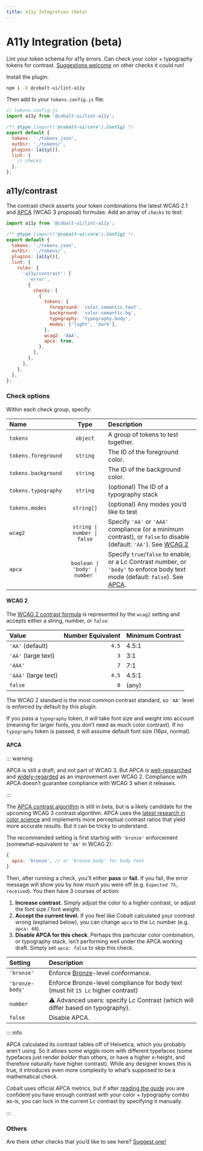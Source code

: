 ```yaml
---
title: a11y Integration (beta)
---
```


# A11y Integration (beta)

Lint your token schema for a11y errors. Can check your color + typography tokens for contrast. [Suggestions welcome](https://github.com/drwpow/cobalt-ui/issues) on other checks it could run!

Install the plugin:

```sh
npm i -D @cobalt-ui/lint-a11y
```

Then add to your `tokens.config.js` file:

```js
// tokens.config.js
import a11y from '@cobalt-ui/lint-a11y';

/** @type {import('@cobalt-ui/core').Config} */
export default {
  tokens: './tokens.json',
  outDir: './tokens/',
  plugins: [a11y()],
  lint: {
    // checks
  },
};
```

## a11y/contrast

The contrast check asserts your token combinations the latest WCAG 2.1 and [APCA](https://www.myndex.com/APCA/) (WCAG 3 proposal) formulae. Add an array of `checks` to test:

```js
import a11y from '@cobalt-ui/lint-a11y';

/** @type {import('@cobalt-ui/core').Config} */
export default {
  tokens: './tokens.json',
  outDir: './tokens/',
  plugins: [a11y()],
  lint: {
    rules: {
      'a11y/contrast': [
        'error',
        {
          checks: [
            {
              tokens: {
                foreground: 'color.semantic.text',
                background: 'color.semantic.bg',
                typography: 'typography.body',
                modes: ['light', 'dark'],
              },
              wcag2: 'AAA',
              apca: true,
            },
          ],
        },
      ],
    },
  },
};
```

### Check options

Within each check group, specify:

| Name                |              Type              | Description                                                                                                                             |
| :------------------ | :----------------------------: | :-------------------------------------------------------------------------------------------------------------------------------------- |
| `tokens`            |            `object`            | A group of tokens to test together.                                                                                                     |
| `tokens.foreground` |            `string`            | The ID of the foreground color.                                                                                                         |
| `tokens.background` |            `string`            | The ID of the background color.                                                                                                         |
| `tokens.typography` |            `string`            | (optional) The ID of a typography stack                                                                                                 |
| `tokens.modes`      |           `string[]`           | (optional) Any modes you’d like to test                                                                                                 |
| `wcag2`             |  `string \| number \| false`   | Specify `'AA'` or `'AAA'` compliance (or a minimum contrast), or `false` to disable (default: `'AA'`). See [WCAG 2](#wcag-2)            |
| `apca`              | `boolean \| 'body' \| number ` | Specify `true`/`false` to enable, or a Lc Contrast number, or `'body'` to enforce body text mode (default: `false`). See [APCA](#apca). |

#### WCAG 2

The [WCAG 2 contrast formula](https://www.w3.org/WAI/WCAG21/Understanding/contrast-minimum) is represented by the `wcag2` setting and accepts either a string, number, or `false`:

| Value                | Number Equivalent | Minimum Contrast |
| :------------------- | ----------------: | :--------------- |
| `'AA'` (default)     |             `4.5` | 4.5:1            |
| `'AA'` (large text)  |               `3` | 3:1              |
| `'AAA'`              |               `7` | 7:1              |
| `'AAA'` (large text) |             `4.5` | 4.5:1            |
| `false`              |               `0` | (any)            |

The WCAG 2 standard is the most common contrast standard, so `'AA'` level is enforced by default by this plugin.

If you pass a `typography` token, it will take font size and weight into account (meaning for larger fonts, you don’t need as much color contrast). If no `typography` token is passed, it will assume default font size (16px, normal).

#### APCA

::: warning

APCA is still a draft, and not part of WCAG 3. But APCA _is_ [well-researched](https://github.com/Myndex/SAPC-APCA?tab=readme-ov-file) and [widely-regarded](https://evilmartians.com/opensource/polychrom) as an improvement over WCAG 2. Compliance with APCA doesn’t guarantee compliance with WCAG 3 when it releases.

:::

The [APCA contrast algorithm](https://www.myndex.com/APCA/) is still in beta, but is a likely candidate for the upcoming WCAG 3 contrast algorithm. APCA uses the [latest research in color science](https://git.apcacontrast.com/documentation/WhyAPCA) and implements more perceptual contrast ratios that yield more accurate results. But it can be tricky to understand.

The recommended setting is first starting with `'bronze'` enforcement (somewhat-equivalent to `'AA'` in WCAG 2):

```js
{
  apca: 'bronze', // or 'bronze-body' for body text
}
```

Then, after running a check, you’ll either **pass** or **fail.** If you fail, the error message will show you by _how much_ you were off (e.g. `Expected 75, received`). You then have 3 courses of action:

1. **Increase contrast.** Simply adjust the color to a higher contrast, or adjust the font size / font weight.
2. **Accept the current level.** If you feel like Cobalt calculated your contrast wrong (explained below), you can change `apca` to the Lc number (e.g. `apca: 60`).
3. **Disable APCA for this check**. Perhaps this particular color combination, or typography stack, isn’t performing well under the APCA working draft. Simply set `apca: false` to skip this check.

| Setting         | Description                                                                      |
| :-------------- | :------------------------------------------------------------------------------- |
| `'bronze'`      | Enforce [Bronze](https://www.myndex.com/APCA/#Bronze)-level conformance.         |
| `'bronze-body'` | Enforce Bronze-level compliance for body text (must hit `15 Lc` higher contrast) |
| `number`        | ⚠️ Advanced users: specify Lc Contrast (which will differ based on typography).  |
| `false`         | Disable APCA.                                                                    |

::: info

APCA calculated its contrast tables off of Helvetica, which you probably aren’t using. So it allows some wiggle room with different typefaces (some typefaces just render _bolder_ than others, or have a higher x-height, and therefore naturally have higher contrast). While any designer knows this is true, it introduces even more complexity to what’s supposed to be a mathematical check.

Cobalt uses official APCA metrics, but if after [reading the guide](https://www.myndex.com/APCA/) you are confident you have enough contrast with your color + typography combo as-is, you can lock in the current Lc contrast by specifying it manually.

:::

### Others

Are there other checks that you’d like to see here? [Suggest one!](https://github.com/drwpow/cobalt-ui/issues)
